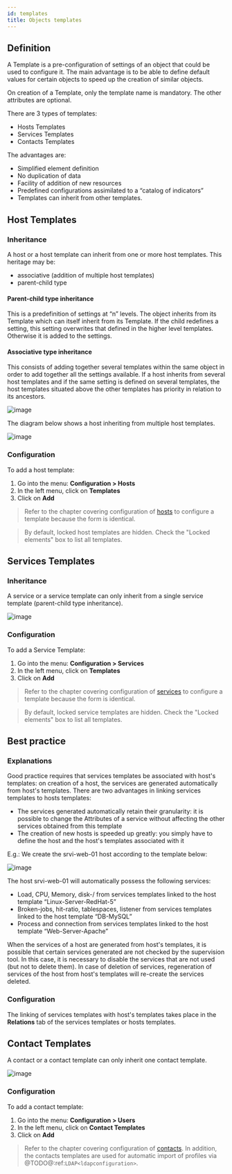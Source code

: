 ```yaml
---
id: templates
title: Objects templates
---
```


## Definition

A Template is a pre-configuration of settings of an object that could be used to configure it.
The main advantage is to be able to define default values for certain objects to speed up the creation of similar objects.

On creation of a Template, only the template name is mandatory. The other attributes are optional.

There are 3 types of templates:

* Hosts Templates
* Services Templates
* Contacts Templates

The advantages are:

* Simplified element definition
* No duplication of data
* Facility of addition of new resources
* Predefined configurations assimilated to a “catalog of indicators”
* Templates can inherit from other templates.

## Host Templates

### Inheritance

A host or a host template can inherit from one or more host templates. This heritage may be:

* associative (addition of multiple host templates)
* parent-child type

#### Parent-child type inheritance

This is a predefinition of settings at “n” levels. The object inherits from its Template which can itself inherit from
its Template. If the child redefines a setting, this setting overwrites that defined in the higher level templates.
Otherwise it is added to the settings.

#### Associative type inheritance

This consists of adding together several templates within the same object in order to add together all the settings
available. If a host inherits from several host templates and if the same setting is defined on several templates, the
host templates situated above the other templates has priority in relation to its ancestors.

![image](assets/configuration/09hostmodels.png)

The diagram below shows a host inheriting from multiple host templates.

![image](assets/configuration/09hostmodelsheritage.png)

### Configuration

To add a host template:

1. Go into the menu: **Configuration > Hosts**
2. In the left menu, click on **Templates**
3. Click on **Add**

> Refer to the chapter covering configuration of [hosts](hosts) to configure a template because the form is
> identical.

> By default, locked host templates are hidden. Check the "Locked elements" box to list all templates.

## Services Templates

### Inheritance

A service or a service template can only inherit from a single service template (parent-child type inheritance).

![image](assets/configuration/09heritageservice.png)

### Configuration

To add a Service Template:

1. Go into the menu: **Configuration > Services**
2. In the left menu, click on **Templates**
3. Click on **Add**

> Refer to the chapter covering configuration of [services](services) to configure a template because the form is identical.

> By default, locked service templates are hidden. Check the "Locked elements" box to list all templates.

## Best practice

### Explanations

Good practice requires that services templates be associated with host's templates: on creation of a host, the services
are generated automatically from host's templates. There are two advantages in linking services templates to hosts
templates:

* The services generated automatically retain their granularity: it is possible to change the Attributes of a service
  without affecting the other services obtained from this template
* The creation of new hosts is speeded up greatly: you simply have to define the host and the host's templates
  associated with it

E.g.: We create the srvi-web-01 host according to the template below:

![image](assets/configuration/09hostexemple.png)

The host srvi-web-01 will automatically possess the following services:

* Load, CPU, Memory, disk-/ from services templates linked to the host template “Linux-Server-RedHat-5”
* Broken-jobs, hit-ratio, tablespaces, listener from services templates linked to the host template “DB-MySQL”
* Process and connection from services templates linked to the host template “Web-Server-Apache”

When the services of a host are generated from host's templates, it is possible that certain services generated are not
checked by the supervision tool. In this case, it is necessary to disable the services that are not used (but not to
delete them). In case of deletion of services, regeneration of services of the host from host's templates will re-create
the services deleted.

### Configuration

The linking of services templates with host's templates takes place in the **Relations** tab of the services templates
or hosts templates.

## Contact Templates

A contact or a contact template can only inherit one contact template.

![image](assets/configuration/09contactmodel.png)

### Configuration

To add a contact template:

1. Go into the menu: **Configuration > Users**
2. In the left menu, click on **Contact Templates**
3. Click on **Add**

> Refer to the chapter covering configuration of [contacts](contacts). In addition, the contacts templates are used for
> automatic import of profiles via @TODO@:ref:`LDAP<ldapconfiguration>`.
